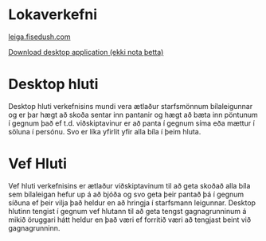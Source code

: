 # Lokaverkefni

[leiga.fisedush.com](https://leiga.fisedush.com)

[Download desktop application (ekki nota þetta) ](/desktop/Installer/DesktopInstaller/bin/Debug/DesktopInstaller.exe?raw=true)


# Desktop hluti
Desktop hluti verkefnisins mundi vera ætlaður starfsmönnum bílaleigunnar og er þar hægt að skoða sentar inn pantanir og hægt að bæta inn pöntunum í gegnum það ef t.d. viðskiptavinur er að panta í gegnum síma eða mættur í söluna í persónu. Svo er líka yfirlit yfir alla bíla í þeim hluta.
# Vef Hluti
Vef hluti verkefnisins er ætlaður viðskiptavinum til að geta skoðað alla bíla sem bílaleigan hefur up á að bjóða og svo geta þeir pantað þá í gegnum síðuna ef þeir vilja það heldur en að hringja í starfsmann leigunnar.
Desktop hlutinn tengist í gegnum vef hlutann til að geta tengst gagnagrunninum á mikið öruggari hátt heldur en það væri ef forritið væri að tengjast beint við gagnagrunninn.
